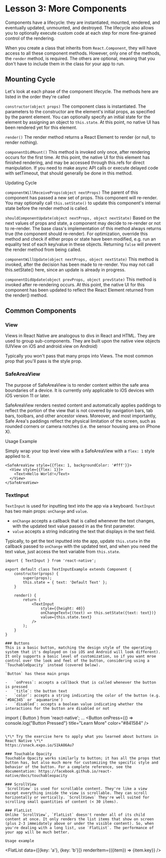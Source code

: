# Lesson 3: More Components

Components have a lifecycle: they are instantiated, mounted, rendered, and eventually updated, unmounted, and destroyed. The lifecycle also allows you to optionally execute custom code at each step for more fine-grained control of the rendering. 

When you create a class that inherits from `React.Component`, they will have access to all these component methods. However, only one of the methods, the `render` method, is required. The others are optional, meaning that you don't have to include them in the class for your app to run.

## Mounting Cycle

Let's look at each phase of the component lifecycle. The methods here are listed in the order they're called

`constructor(object props)` 
The component class is instantiated. The parameters to the constructor are the element's initial props, as specified by the parent element. You can optionally specify an initial state for the element by assigning an object to `this.state`. At this point, no native UI has been rendered yet for this element.

`render()`
The render method returns a React Element to render (or null, to render nothing).

`componentDidMount()`
This method is invoked only once, after rendering occurs for the first time. At this point, the native UI for this element has finished rendering, and may be accessed through this.refs for direct manipulation. If you need to make async API calls or execute delayed code with setTimeout, that should generally be done in this method.

Updating Cycle

`componentWillReceiveProps(object nextProps)` 
The parent of this component has passed a new set of props. This component will re-render. You may optionally call `this.setState()` to update this component's internal state before the render method is called.

`shouldComponentUpdate(object nextProps, object nextState)` 
Based on the next values of props and state, a component may decide to re-render or not to re-render. The base class's implementation of this method always returns true (the component should re-render). For optimization, override this method and check if either props or state have been modified, e.g. run an equality test of each key/value in these objects. Returning `false` will prevent the render method from being called.

`componentWillUpdate(object nextProps, object nextState)`
This method is invoked, after the decision has been made to re-render. You may not call this.setState() here, since an update is already in progress.

`componentDidUpdate(object prevProps, object prevState)`
This method is invoked after re-rendering occurs. At this point, the native UI for this component has been updated to reflect the React Element returned from the render() method.

## Common Components

### View
Views in React Native are analogous to divs in React and HTML. They are used to group sub-components. They are built upon the native view objects (UIView on iOS and android.view on Android)

Typically you won't pass that many props into Views. The most common prop that you'll pass is the style prop. 

### SafeAreaView
The purpose of SafeAreaView is to render content within the safe area boundaries of a device. It is currently only applicable to iOS devices with iOS version 11 or later.

SafeAreaView renders nested content and automatically applies paddings to reflect the portion of the view that is not covered by navigation bars, tab bars, toolbars, and other ancestor views. Moreover, and most importantly, Safe Area's paddings reflect the physical limitation of the screen, such as rounded corners or camera notches (i.e. the sensor housing area on iPhone X).

Usage Example

Simply wrap your top level view with a SafeAreaView with a `flex: 1` style applied to it. 
```
<SafeAreaView style={{flex: 1, backgroundColor: '#fff'}}>
  <View style={{flex: 1}}>
    <Text>Hello World!</Text>
  </View>
</SafeAreaView>
```

### TextInput
`TextInput` is used for inputting text into the app via a keyboard. `TextInput` has two main props: `onChange` and `value`. 
-    `onChange` accepts a callback that is called whenever the text changes, with the updated text value passed in as the first parameter.
-   `value` accepts a string indicating the text that displays in the text field.

Typically, to get the text inputted into the app, update `this.state` in the callback passed to `onChange` with the updated text, and when you need the text value, just access the text variable from `this.state`.
```
import { TextInput } from 'react-native';

export default class TextInputExample extends Component {
    constructor(props) {
        super(props);
        this.state = { text: 'Default Text' };
    }

    render() {
        return (
            <TextInput
                style={{height: 40}}
                onChangeText={(text) => this.setState({text: text})}
                value={this.state.text}
            />
        );
    }
}

### Buttons
This is a basic button, matching the design style of the operating system that it's deployed on (so iOS and Android will look different). It only supports a basic level of customization, so if you want mroe control over the look and feel of the button, considering using a `TouchableOpacity` instead (covered below).

`Button` has these main props

-   `onPress`: accepts a callback that is called whenever the button is pressed
-   `title`: the button text
-   `color`: accepts a string indicating the color of the button (e.g. `#DAC345` or `aquamarine`)
-   `disabled`: accepts a boolean value indicating whether the interactions for the button are disabled or not

```
import { Button } from 'react-native';
...
<Button
    onPress={() => console.log("Button Pressed"}
    title="Learn More"
    color="#841584"
/>
```

\*\* Try the exercise here to apply what you learned about buttons in React Native \*\*
https://snack.expo.io/S1kA86Au7

### Touchable Opacity
Touchable Opacity works similarly to button; it has all the props that button has, but also much more for customizing the specific style and behavior of the button. For a complete reference, see the documentation: https://facebook.github.io/react-native/docs/touchableopacity

### ScrollView
`ScrollView` is used for scrollable content. They're like a view except everything inside the view is scrollable. They can scroll horizontally or vertically. `ScrollViews` They're well suited for scrolling small quantities of content (< 30 items).

### FlatList
Unlike `ScrollView`, `FlatList` doesn't render all of its child content at once. It only renders the list items that show on screen (plus 2-3 immeidately above or under the visible content). So, when you're dealing with a long list, use `FlatList`. The performance of your app will be much better.

Usage example
```
<FlatList
    data={[{key: 'a'}, {key: 'b'}]}
    renderItem={({item}) => <Text>{item.key}</Text>}
/>
```
